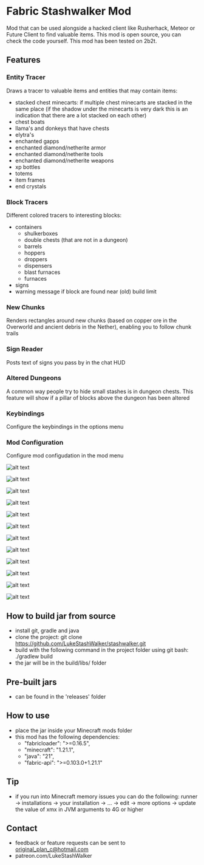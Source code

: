 # Fabric Stashwalker Mod

Mod that can be used alongside a hacked client like Rusherhack, Meteor or Future Client to find valuable items.
This mod is open source, you can check the code yourself. This mod has been tested on 2b2t.

## Features

### Entity Tracer

Draws a tracer to valuable items and entities that may contain items:
- stacked chest minecarts: if multiple chest minecarts are stacked in the same place (if the shadow under the minecarts is very dark this is an indication that there are a lot stacked on each other)
- chest boats
- llama's and donkeys that have chests
- elytra's
- enchanted gapps
- enchanted diamond/netherite armor
- enchanted diamond/netherite tools
- enchanted diamond/netherite weapons
- xp bottles
- totems
- item frames
- end crystals

### Block Tracers 

Different colored tracers to interesting blocks:
- containers
    - shulkerboxes
    - double chests (that are not in a dungeon)
    - barrels
    - hoppers
    - droppers
    - dispensers
    - blast furnaces
    - furnaces
- signs
- warning message if block are found near (old) build limit

### New Chunks

Renders rectangles around new chunks (based on copper ore in the Overworld and ancient debris in the Nether), enabling you to follow chunk trails

### Sign Reader 

Posts text of signs you pass by in the chat HUD

### Altered Dungeons 

A common way people try to hide small stashes is in dungeon chests. This feature will show if a pillar of blocks above the dungeon has been altered

### Keybindings

Configure the keybindings in the options menu

### Mod Configuration

Configure mod configudation in the mod menu

![alt text](screenshots/1.png)

![alt text](screenshots/2.png)

![alt text](screenshots/3.png)

![alt text](screenshots/4.png)

![alt text](screenshots/5.png)

![alt text](screenshots/7.png)

![alt text](screenshots/8.png)

![alt text](screenshots/9.png)

![alt text](screenshots/12.png)

![alt text](screenshots/13.png)

![alt text](screenshots/10.png)

![alt text](screenshots/11.png)


## How to build jar from source

- install git, gradle and java 
- clone the project: git clone https://github.com/LukeStashWalker/stashwalker.git
- build with the following command in the project folder using git bash: ./gradlew build 
- the jar will be in the build/libs/ folder

<!-- ## How to run -->
<!-- - ./gradlew runClient --debug-jvm -->

## Pre-built jars

- can be found in the 'releases' folder

## How to use

- place the jar inside your Minecraft mods folder
- this mod has the following dependencies:
	-	"fabricloader": ">=0.16.5",
	-	"minecraft": "1.21.1",
	-	"java": "21",
	-	"fabric-api": ">=0.103.0+1.21.1"

## Tip

- if you run into Minecraft memory issues you can do the following: runner -> installations -> your installation -> ... -> edit -> more options -> update the value of xmx in JVM arguments to 4G or higher

## Contact

- feedback or feature requests can be sent to original_plan_c@hotmail.com
- patreon.com/LukeStashWalker

